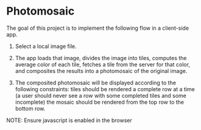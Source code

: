 # Photomosaic

The goal of this project is to implement the following flow in a client-side app.
1. Select a local image file.

2. The app loads that image, divides the image into tiles, computes the average color of each tile, fetches a tile from the server for that color, and composites the results into a photomosaic of the original image.

3. The composited photomosaic will be displayed according to the following constraints:
   tiles should be rendered a complete row at a time (a user should never see a row with some completed tiles and some incomplete)
   the mosaic should be rendered from the top row to the bottom row.

NOTE: Ensure javascript is enabled in the browser
